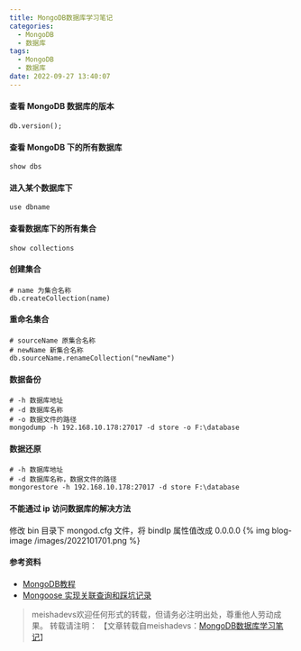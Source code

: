 ```yaml
---
title: MongoDB数据库学习笔记
categories:
  - MongoDB
  - 数据库
tags:
  - MongoDB
  - 数据库
date: 2022-09-27 13:40:07
---
```


#### 查看 MongoDB 数据库的版本

	db.version();
	
#### 查看 MongoDB 下的所有数据库

	show dbs
	
#### 进入某个数据库下

	use dbname
	
#### 查看数据库下的所有集合

	show collections
	
#### 创建集合
	
	# name 为集合名称
	db.createCollection(name)
	
#### 重命名集合

	# sourceName 原集合名称
	# newName 新集合名称
	db.sourceName.renameCollection("newName")
	
#### 数据备份

	# -h 数据库地址
	# -d 数据库名称
	# -o 数据文件的路径
	mongodump -h 192.168.10.178:27017 -d store -o F:\database
	
#### 数据还原
	
	# -h 数据库地址
	# -d 数据库名称，数据文件的路径
	mongorestore -h 192.168.10.178:27017 -d store F:\database
	
#### 不能通过 ip 访问数据库的解决方法
修改 bin 目录下 mongod.cfg 文件，将 bindIp 属性值改成 0.0.0.0
{% img blog-image /images/2022101701.png %}
	
#### 参考资料
- [MongoDB教程](http://c.biancheng.net/mongodb2/)
- [Mongoose 实现关联查询和踩坑记录](https://cloud.tencent.com/developer/article/1683003?from=article.detail.1445359)

> meishadevs欢迎任何形式的转载，但请务必注明出处，尊重他人劳动成果。
转载请注明： 【文章转载自meishadevs：[MongoDB数据库学习笔记](http://meishadevs.com/blog/MongoDB数据库学习笔记)】